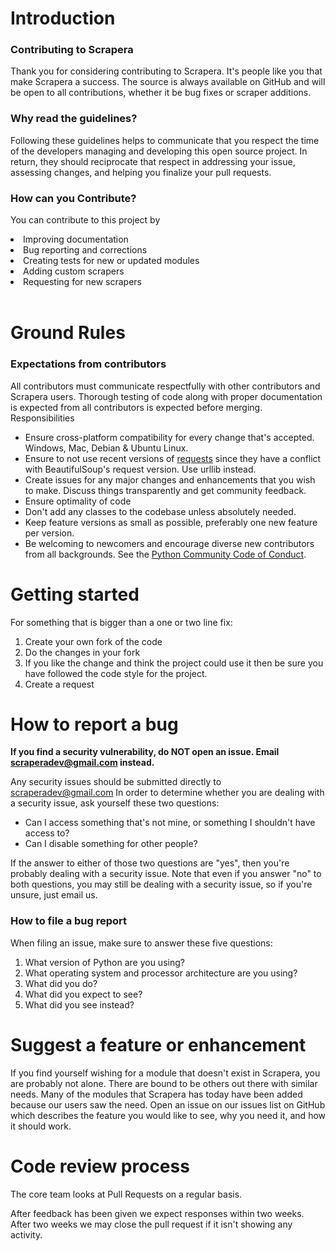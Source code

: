 # Introduction

### Contributing to Scrapera

Thank you for considering contributing to Scrapera. It's people like you that make Scrapera a success. The source is always available on GitHub and will be open to all contributions, whether it be bug fixes or scraper additions.

### Why read the guidelines?

Following these guidelines helps to communicate that you respect the time of the developers managing and developing this open source project. In return, they should reciprocate that respect in addressing your issue, assessing changes, and helping you finalize your pull requests.

### How can you Contribute? 

You can contribute to this project by 
<li> Improving documentation</li>
<li> Bug reporting and corrections </li>
<li> Creating tests for new or updated modules </li>
<li> Adding custom scrapers</li>
<li> Requesting for new scrapers</li>
<br>

# Ground Rules
### Expectations from contributors
All contributors must communicate respectfully with other contributors and Scrapera users. Thorough testing of code along with proper documentation is expected from all contributors is expected before merging. 
Responsibilities
* Ensure cross-platform compatibility for every change that's accepted. Windows, Mac, Debian & Ubuntu Linux.
* Ensure to not use recent versions of <a href="https://pypi.org/project/requests/">requests</a> since they have a conflict with BeautifulSoup's request version. Use urllib instead.
* Create issues for any major changes and enhancements that you wish to make. Discuss things transparently and get community feedback.
* Ensure optimality of code
* Don't add any classes to the codebase unless absolutely needed.
* Keep feature versions as small as possible, preferably one new feature per version.
* Be welcoming to newcomers and encourage diverse new contributors from all backgrounds. See the [Python Community Code of Conduct](https://www.python.org/psf/codeofconduct/).

# Getting started

For something that is bigger than a one or two line fix:

1. Create your own fork of the code
2. Do the changes in your fork
3. If you like the change and think the project could use it then be sure you have followed the code style for the project.
4. Create a request

# How to report a bug

<b>If you find a security vulnerability, do NOT open an issue. Email scraperadev@gmail.com instead.</b>

Any security issues should be submitted directly to scraperadev@gmail.com
In order to determine whether you are dealing with a security issue, ask yourself these two questions:
* Can I access something that's not mine, or something I shouldn't have access to?
* Can I disable something for other people?

If the answer to either of those two questions are "yes", then you're probably dealing with a security issue. Note that even if you answer "no" to both questions, you may still be dealing with a security issue, so if you're unsure, just email us.

### How to file a bug report

 When filing an issue, make sure to answer these five questions:

1. What version of Python are you using?
2. What operating system and processor architecture are you using?
3. What did you do?
4. What did you expect to see?
5. What did you see instead?

# Suggest a feature or enhancement

If you find yourself wishing for a module that doesn't exist in Scrapera, you are probably not alone. There are bound to be others out there with similar needs. Many of the modules that Scrapera has today have been added because our users saw the need. Open an issue on our issues list on GitHub which describes the feature you would like to see, why you need it, and how it should work.

# Code review process

The core team looks at Pull Requests on a regular basis.

After feedback has been given we expect responses within two weeks. After two weeks we may close the pull request if it isn't showing any activity.
